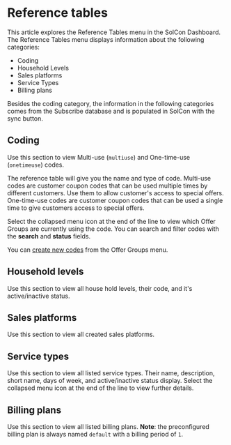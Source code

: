 # Reference tables

This article explores the Reference Tables menu in the SolCon Dashboard. The Reference Tables menu displays information about the following categories:

* Coding
* Household Levels
* Sales platforms
* Service Types
* Billing plans

Besides the coding category, the information in the following categories comes from the Subscribe database and is populated in SolCon with the sync button.

## Coding

Use this section to view Multi-use (`multiuse`) and One-time-use (`onetimeuse`) codes. 

The reference table will give you the name and type of code. Multi-use codes are customer coupon codes that can be used multiple times by different customers. Use them to allow customer's access to special offers. One-time-use codes are customer coupon codes that can be used a single time to give customers access to special offers.

Select the collapsed menu icon at the end of the line to view which Offer Groups are currently using the code. You can search and filter codes with the **search** and **status** fields.

You can [create new codes](example.com) from the Offer Groups menu.

## Household levels

Use this section to view all house hold levels, their code, and it's active/inactive status.

## Sales platforms

Use this section to view all created sales platforms.

## Service types

Use this section to view all listed service types. Their name, description, short name, days of week, and active/inactive status display. Select the collapsed menu icon at the end of the line to view further details.

## Billing plans

Use this section to view all listed billing plans. **Note**: the preconfigured billing plan is always named `default` with a billing period of `1`.